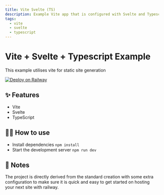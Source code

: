 ```yaml
---
title: Vite Svelte (TS)
description: Example Vite app that is configured with Svelte and Typescipt
tags:
  - vite
  - svelte
  - typescript
---
```


# Vite + Svelte + Typescript Example
This example utilises vite for static site generation

[![Deploy on Railway](https://railway.app/button.svg)](https://railway.app/new/template/HPidrR?referralCode=Yh2rJK)

## ✨ Features

- Vite
- Svelte
- TypeScript

## 💁‍♀️ How to use

- Install dependencies `npm install`
- Start the development server `npm run dev`

## 📝 Notes

The project is directly derived from the standard creation with some extra configuration to make sure it is quick and easy to get started on hosting your next site with railway. 

